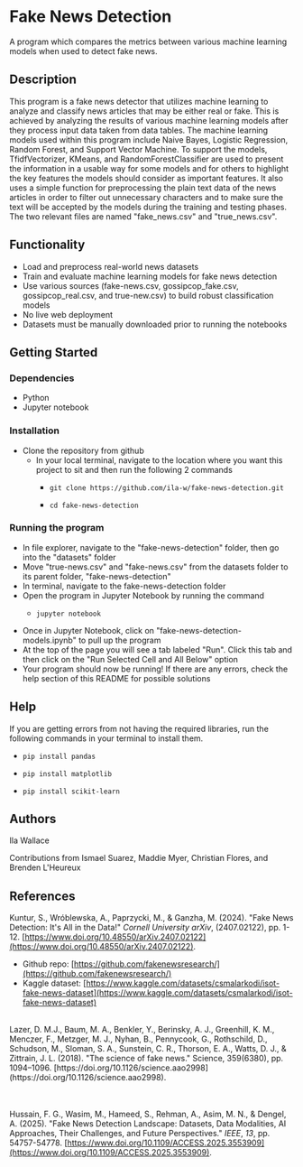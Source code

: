 # Fake News Detection

A program which compares the metrics between various machine learning models when used to detect fake news.

## Description

This program is a fake news detector that utilizes machine learning to analyze and classify news articles 
that may be either real or fake. This is achieved by analyzing the results of various machine learning models 
after they process input data taken from data tables. The machine learning models used within this 
program include Naive Bayes, Logistic Regression, Random Forest, and Support Vector Machine. To support the models, 
TfidfVectorizer, KMeans, and RandomForestClassifier are used to present the information in a usable way for some models 
and for others to highlight the key features the models should consider as important features. It also uses 
a simple function for preprocessing the plain text data of the news articles in order to filter out 
unnecessary characters and to make sure the text will be accepted by the models during the training 
and testing phases. The two relevant files are named "fake_news.csv" and "true_news.csv".

## Functionality

* Load and preprocess real-world news datasets
* Train and evaluate machine learning models for fake news detection
* Use various sources (fake-news.csv, gossipcop_fake.csv, gossipcop_real.csv, and true-new.csv) to build robust classification models
* No live web deployment
* Datasets must be manually downloaded prior to running the notebooks

## Getting Started

### Dependencies

* Python 
* Jupyter notebook

### Installation

* Clone the repository from github
  * In your local terminal, navigate to the location where you want this project to sit and then run the following 2 commands
    -     git clone https://github.com/ila-w/fake-news-detection.git
    -     cd fake-news-detection

### Running the program

* In file explorer, navigate to the "fake-news-detection" folder, then go into the "datasets" folder
* Move "true-news.csv" and "fake-news.csv" from the datasets folder to its parent folder, "fake-news-detection"
* In terminal, navigate to the fake-news-detection folder
* Open the program in Jupyter Notebook by running the command
  -     jupyter notebook
* Once in Jupyter Notebook, click on "fake-news-detection-models.ipynb" to pull up the program
* At the top of the page you will see a tab labeled "Run". Click this tab and then click on the "Run Selected Cell and All Below" option
* Your program should now be running! If there are any errors, check the help section of this README for possible solutions

## Help

If you are getting errors from not having the required libraries, run the following commands in 
your terminal to install them.
*     pip install pandas
*     pip install matplotlib
*     pip install scikit-learn

## Authors

Ila Wallace

Contributions from Ismael Suarez, Maddie Myer, Christian Flores, and Brenden L'Heureux

## References

Kuntur, S., Wróblewska, A., Paprzycki, M., & Ganzha, M. (2024). "Fake News Detection: It's All in the Data!" *Cornell University arXiv*, (2407.02122), pp. 1-12. [https://www.doi.org/10.48550/arXiv.2407.02122](https://www.doi.org/10.48550/arXiv.2407.02122).
- Github repo: [https://github.com/fakenewsresearch/](https://github.com/fakenewsresearch/)
- Kaggle dataset: [https://www.kaggle.com/datasets/csmalarkodi/isot-fake-news-dataset](https://www.kaggle.com/datasets/csmalarkodi/isot-fake-news-dataset)

<br/>
Lazer, D. M.J., Baum, M. A., Benkler, Y., Berinsky, A. J., Greenhill, K. M., Menczer, F., Metzger, M. J., Nyhan, B., Pennycook, G., Rothschild, D., Schudson, M., Sloman, S. A., Sunstein, C. R., Thorson, E. A., Watts, D. J., & Zittrain, J. L. (2018). "The science of fake news." Science, 359(6380), pp. 1094–1096. [https://doi.org/10.1126/science.aao2998](https://doi.org/10.1126/science.aao2998).

<br/> <br/>
Hussain, F. G., Wasim, M., Hameed, S., Rehman, A., Asim, M. N., & Dengel, A. (2025). "Fake News Detection Landscape: Datasets, Data Modalities, AI Approaches, Their Challenges, and Future Perspectives." *IEEE*, *13*, pp. 54757-54778. [https://www.doi.org/10.1109/ACCESS.2025.3553909](https://www.doi.org/10.1109/ACCESS.2025.3553909).
